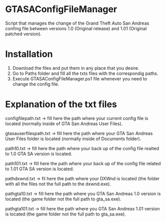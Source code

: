 # GTASAConfigFileManager
Script that manages the change of the Grand Theft Auto San Andreas confing file between versions 1.0 (Original release) and 1.01 (Original patched version).

# Installation
1. Download the files and put them in any place that you desire.
2. Go to Paths folder and fill all the txts files with the correspondig paths.
3. Execute GTASAConfigFileManager.ps1 file whenever you need to change the config file.

# Explanation of the txt files
configfilepath.txt -> fill here the path where your current config file is located (normally inside of GTA San Andreas User Files).

gtasauserfilespath.txt -> fill here the path where your GTA San Andreas User Files folder is located (normally inside of Documents folder).

path10.txt -> fill here the path where your back up of the config file realted to 1.0 GTA SA version is located.

path101.txt -> fill here the path where your back up of the config file related to 1.01 GTA SA version is located.

pathdxwnd.txt -> fil here the path where your DXWnd is located (the folder with all the files not the full path to the dxwnd.exe).

pathgta10.txt -> fill here the path where you GTA San Andreas 1.0 version is located (the game folder not the full path to gta_sa.exe).

pathgta101.txt -> fill here the path where you GTA San Andreas 1.01 version is located (the game folder not the full path to gta_sa.exe).